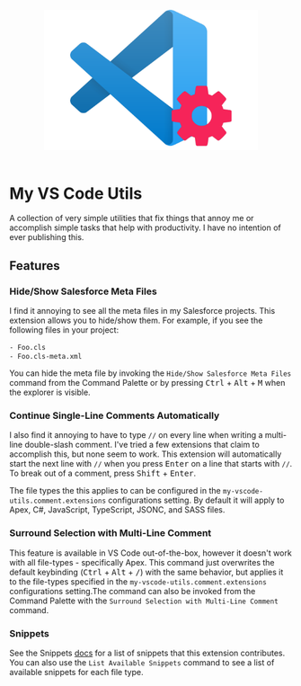 <br/>
<div align="center">
  <img width="380px" src="./assets/logo-large.png">
</div>
<br/>

# My VS Code Utils

A collection of very simple utilities that fix things that annoy me or accomplish simple tasks that help with productivity. I have no intention of ever publishing this.

## Features

### Hide/Show Salesforce Meta Files

I find it annoying to see all the meta files in my Salesforce projects. This extension allows you to hide/show them. For example, if you see the following files in your project:

```
- Foo.cls
- Foo.cls-meta.xml
```

You can hide the meta file by invoking the `Hide/Show Salesforce Meta Files` command from the Command Palette or by pressing <kbd>Ctrl</kbd> + <kbd>Alt</kbd> + <kbd>M</kbd> when the explorer is visible.

### Continue Single-Line Comments Automatically

I also find it annoying to have to type `//` on every line when writing a multi-line double-slash comment. I've tried a few extensions that claim to accomplish this, but none seem to work. This extension will automatically start the next line with `//` when you press <kbd>Enter</kbd> on a line that starts with `//`. To break out of a comment, press <kbd>Shift</kbd> + <kbd>Enter</kbd>.

The file types the this applies to can be configured in the `my-vscode-utils.comment.extensions` configurations setting. By default it will apply to Apex, C#, JavaScript, TypeScript, JSONC, and SASS files.

### Surround Selection with Multi-Line Comment

This feature is available in VS Code out-of-the-box, however it doesn't work with all file-types - specifically Apex. This command just overwrites the default keybinding (<kbd>Ctrl</kbd> + <kbd>Alt</kbd> + <kbd>/</kbd>) with the same behavior, but applies it to the file-types specified in the `my-vscode-utils.comment.extensions` configurations setting.The command can also be invoked from the Command Palette with the `Surround Selection with Multi-Line Comment` command.

### Snippets

See the Snippets [docs](./snippets/docs) for a list of snippets that this extension contributes. You can also use the `List Available Snippets` command to see a list of available snippets for each file type.
